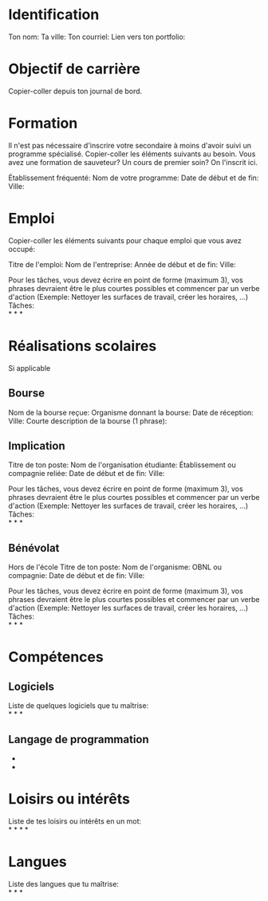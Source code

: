 # Identification
Ton nom: 
Ta ville: 
Ton courriel: 
Lien vers ton portfolio: 

# Objectif de carrière
Copier-coller depuis ton journal de bord. 


# Formation
Il n'est pas nécessaire d'inscrire votre secondaire à moins d'avoir suivi un programme spécialisé. Copier-coller les éléments suivants au besoin. Vous avez une formation de sauveteur? Un cours de premier soin? On l'inscrit ici. 

Établissement fréquenté: 
Nom de votre programme: 
Date de début et de fin: 
Ville: 

# Emploi
Copier-coller les éléments suivants pour chaque emploi que vous avez occupé: 

Titre de l'emploi: 
Nom de l'entreprise: 
Année de début et de fin: 
Ville: 

Pour les tâches, vous devez écrire en point de forme (maximum 3), vos phrases devraient être le plus courtes possibles et commencer par un verbe d'action (Exemple: Nettoyer les surfaces de travail, créer les horaires, ...)
Tâches:     
*
*
*


# Réalisations scolaires
Si applicable

## Bourse
Nom de la bourse reçue: 
Organisme donnant la bourse: 
Date de réception: 
Ville: 
Courte description de la bourse (1 phrase): 

## Implication
Titre de ton poste: 
Nom de l'organisation étudiante: 
Établissement ou compagnie reliée: 
Date de début et de fin: 
Ville: 

Pour les tâches, vous devez écrire en point de forme (maximum 3), vos phrases devraient être le plus courtes possibles et commencer par un verbe d'action (Exemple: Nettoyer les surfaces de travail, créer les horaires, ...)
Tâches:     
* 
* 
* 

## Bénévolat
Hors de l'école
Titre de ton poste: 
Nom de l'organisme: 
OBNL ou compagnie: 
Date de début et de fin: 
Ville: 

Pour les tâches, vous devez écrire en point de forme (maximum 3), vos phrases devraient être le plus courtes possibles et commencer par un verbe d'action (Exemple: Nettoyer les surfaces de travail, créer les horaires, ...)
Tâches:     
* 
* 
* 


# Compétences

## Logiciels  
Liste de quelques logiciels que tu maîtrise:     
*
* 
* 

## Langage de programmation    
*
*


# Loisirs ou intérêts
Liste de tes loisirs ou intérêts en un mot:     
*
*
*
* 

# Langues
Liste des langues que tu maîtrise:     
* 
* 
* 





